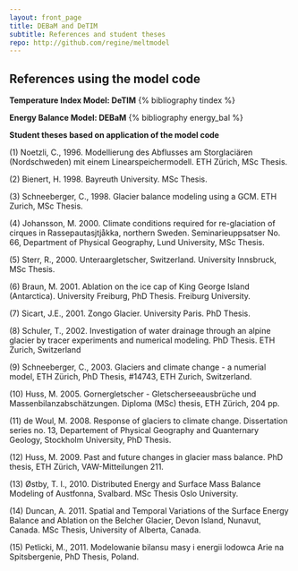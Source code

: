 ```yaml
--- 
layout: front_page 
title: DEBaM and DeTIM 
subtitle: References and student theses
repo: http://github.com/regine/meltmodel
---
```


References using the model code
--------------------------------

__Temperature Index Model: DeTIM__
{% bibliography tindex %}

__Energy Balance Model: DEBaM__
{% bibliography energy_bal %}


__Student theses based on application of the model code__

(1) Noetzli, C., 1996. Modellierung des Abflusses am Storglaciären (Nordschweden) mit einem Linearspeichermodell. ETH Zürich, MSc Thesis.

(2) Bienert, H. 1998. Bayreuth University. MSc Thesis.

(3) Schneeberger, C., 1998. Glacier balance modeling using a GCM. ETH Zurich, MSc Thesis.

(4) Johansson, M. 2000. Climate conditions required for re-glaciation of cirques in Rassepautasjtjåkka, northern Sweden. Seminarieuppsatser No. 66, Department of Physical Geography, Lund University, MSc Thesis.

(5) Sterr, R., 2000. Unteraargletscher, Switzerland. University Innsbruck, MSc Thesis.

(6) Braun, M. 2001. Ablation on the ice cap of King George Island (Antarctica). University Freiburg, PhD Thesis. Freiburg University.

(7) Sicart, J.E., 2001. Zongo Glacier. University Paris. PhD Thesis.

(8) Schuler, T., 2002. Investigation of water drainage through an alpine glacier by tracer experiments and numerical modeling. PhD Thesis. ETH Zurich, Switzerland

(9) Schneeberger, C., 2003. Glaciers and climate change - a numerial model, ETH Zürich, PhD Thesis, #14743, ETH Zurich, Switzerland.

(10) Huss, M. 2005. Gornergletscher - Gletscherseeausbrüche und Massenbilanzabschätzungen. Diploma (MSc) thesis, ETH Zürich, 204 pp.

(11) de Woul, M. 2008. Response of glaciers to climate change. Dissertation series no. 13, Departement of Physical Geography and Quanternary Geology, Stockholm University, PhD Thesis.

(12) Huss, M. 2009. Past and future changes in glacier mass balance. PhD thesis, ETH Zürich, VAW-Mitteilungen 211.

(13) Østby, T. I., 2010. Distributed Energy and Surface Mass Balance Modeling of Austfonna, Svalbard. MSc Thesis Oslo University.

(14) Duncan, A. 2011. Spatial and Temporal Variations of the Surface Energy Balance and Ablation on the Belcher Glacier, Devon Island, Nunavut, Canada. MSc Thesis, University of Alberta, Canada.

(15) Petlicki, M., 2011. Modelowanie bilansu masy i energii lodowca Arie na Spitsbergenie, PhD Thesis, Poland.